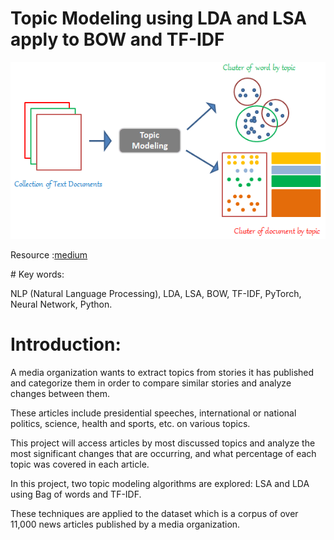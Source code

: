 # Topic Modeling using LDA and LSA apply to BOW and TF-IDF

<img src = 'https://github.com/khasaad/Topic_Modeling/blob/main/Data/Topic_modeling.png'>
<p>Resource :<a href="https://miro.medium.com/max/1178/1*yj5ePlbmH-kp5Erj9kRFOA.png">medium</a></p> 
# Key words: 

NLP (Natural Language Processing), LDA, LSA, BOW, TF-IDF, PyTorch, Neural Network, Python.

# Introduction:

A media organization wants to extract topics from stories it has published and categorize them in order to compare similar stories and analyze changes between them.

These articles include presidential speeches, international or national politics, science, health and sports, etc. on various topics.

This project will access articles by most discussed topics and analyze the most significant changes that are occurring, and what percentage of each topic was covered in each article.

In this project, two topic modeling algorithms are explored: LSA and LDA using Bag of words and TF-IDF.

These techniques are applied to the dataset which is a corpus of over 11,000 news articles published by a media organization.
